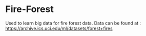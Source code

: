 # Fire-Forest
Used to learn big data for fire forest data. Data can be found at : https://archive.ics.uci.edu/ml/datasets/forest+fires
